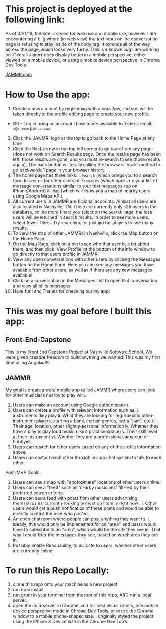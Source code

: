 # This project is deployed at the following link:
As of 3/31/18, this site is styled for web use and mobile use, however I am encountering a bug where (in web view) the text input on the conversation page is refusing to stay inside of the body tag. It extends all of the way across the page, which looks very funny. This is a known bug I am working on. Overall Jammr does display better in a mobile perspective, either viewed on a mobile device, or using a mobile device perspective in Chrome Dev Tools. 

[JAMMR.com](https://fec-jammr.firebaseapp.com/)

# How to Use the app:
1. Create a new account by registering with a email/pw, and you will be taken directly to the profile editing page to create your new profile.
  - OR - 
  Log in using an account I have made available to testers: 
  email: `z@z.com` 
  pw: `aaaaaa`
2. Click the 'JAMMR' logo at the top to go back to the Home Page at any time
3. Click the Back arrow in the top left corner to go back from any page (does not work on Search Results page. Once the results page has been left, those results are gone, and you must re-search to see those results again). The back button is literally calling the browsers 'back' method to go backwards 1 page in your browser history. 
4. The home page has three links: 
  i. `Search` (which brings you to a search form to search for other users) 
  ii. `Messages` (which opens up your list of message conversations similar to your text messages app on iPhone/Android) 
  iii. `Map` (which will show you a map of nearby users using Google Maps API).
5. All current users in JAMMR are fictional accounts. Almost all users are also located in Nashville, TN. There are currently only ~25 users in the database, so the more filters you select on the `Search` page, the less users will be returned in search results. In order to see more users, select fewer filters. Try searching for just `guitar` players to see many results. 
6. To view the map of other JAMMRs in Nashville, click the Map button on the Home Page. 
7. On the Map Page, click on a pin to see who that user is, a bit about them, and then click 'View Profile' at the bottom of the info window to go directly to that users profile in JAMMR. 
8. View any open conversations with other users by clicking the Messages button on the Home Page. Here you can see any messages you have available from other users, as well as if there are any new messages available! 
9. Click on a conversation in the Messages List to open that conversation and view all of its messages.  
10. Have fun! and Thanks for checking out my app!
 

# This was my goal before I built this app:

## Front-End-Capstone
This is my Front End Capstone Project at Nashville Software School. We were given creative freedom to build anything we wanted. This was my first time using AngularJS. 


## JAMMR
My goal is create a web/ mobile app called JAMMR where users can look for other musicians nearby to play with. 

1. Users can make an account using Google authentication.
2. Users can create a profile with relevant information such as: 
  i. instruments they play
  ii. What they are looking for (eg: specific other-instrument players, starting a band, certain genres, just a "jam", etc.)
  iii. Their age, location, other slightly-personal information
  iv. Whether they have a play to play loud music (like a practice space)
  v. Their skill level at their instrument
  vi. Whether they are a professional, amateur, or hobbyist
3. Users can search for other users based on any of the profile information above.
4. Users can contact each other through in-app chat system to talk to each other.


Post-MVP Goals: 
1. Users can see a map with "approximate" locations of other users online. 
2. Users can see a "feed" such as 'nearby musicians' filtered by their preferred search criteria.
3. Users can see a feed with posts from other users advertising themselves as 'currently looking to meet up literally right now'.
  i. Other users would get a push notification of these posts and would be able to directly contact the user who posted.
4. An open chat room where people can post anything they want to.
  i. ideally, this would only be implemented for an "area", and users would have to subscribe to an "area", which would be the city they live in. That way I could filter the messages they see, based on which area they are in.
5. Possibly enable Reachability, to indicate to users, whether other users are currently online.


# To run this Repo Locally:
1. clone this repo onto your machine as a new project
2. run npm install
3. run grunt in your terminal from the root of this repo, AND run a local server.
4. open the local server in Chrome, and for best visual results, use mobile device perspective mode in Chrome Dev Tools, or resize the Chrome window to a mobile phone-shaped size. I originally styled the project using the iPhone X Device size in the Chrome Dev Tools.

